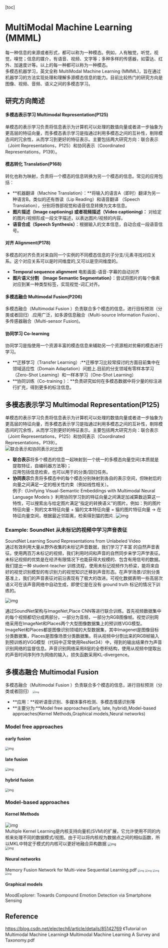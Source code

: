 [toc]
#  MultiModal Machine Learning (MMML) 
每一种信息的来源或者形式，都可以称为一种模态。例如，人有触觉，听觉，视觉，嗅觉；信息的媒介，有语音、视频、文字等；多种多样的传感器，如雷达、红外、加速度计等。以上的每一种都可以称为一种模态。<br>
多模态机器学习，英文全称 MultiModal Machine Learning (MMML)，旨在通过机器学习的方法实现处理和理解多源模态信息的能力。目前比较热门的研究方向是图像、视频、音频、语义之间的多模态学习。<br>

## 研究方向简述
#### 多模态表示学习 Multimodal Representation(P125)
单模态的表示学习负责将信息表示为计算机可以处理的数值向量或者进一步抽象为更高层的特征向量，而多模态表示学习是指通过利用多模态之间的互补性，剔除模态间的冗余性，从而学习到更好的特征表示。主要包括两大研究方向：联合表示（Joint Representations，P125）和协同表示（Coordinated Representations，P139）。<br>

#### 模态转化 Translation(P168)
转化也称为映射，负责将一个模态的信息转换为另一个模态的信息。常见的应用包括：

* **机器翻译（Machine Translation）：**将输入的语言A（即时）翻译为另一种语言B。类似的还有唇读（Lip Reading）和语音翻译 （Speech Translation），分别将唇部视觉和语音信息转换为文本信息。
*  **图片描述（Image captioning) 或者视频描述（Video captioning)：** 对给定的图片/视频形成一段文字描述，以表达图片/视频的内容。 
*  **语音合成（Speech Synthesis）**：根据输入的文本信息，自动合成一段语音信号。
#### 对齐 Alignment(P178)
多模态的对齐负责对来自同一个实例的不同模态信息的子分支/元素寻找对应关系。这个对应关系可以是时间维度的,又可以是空间维度的。<br>
*  **Temporal sequence alignment**  电影画面-语音-字幕的自动对齐 
*  **图片语义分割 （Image Semantic Segmentation）**：尝试将图片的每个像素对应到某一种类型标签，实现视觉-词汇对齐。 
#### 多模态融合 Multimodal Fusion(P206)
多模态融合（Multimodal Fusion ）负责联合多个模态的信息，进行目标预测（分类或者回归）.应用广泛，如多源信息融合（Multi-source Information Fusion）、多传感器融合（Multi-sensor Fusion)。
#### 协同学习 Co-learning
协同学习是指使用一个资源丰富的模态信息来辅助另一个资源相对贫瘠的模态进行学习。<br>
* **迁移学习（Transfer Learning）:**迁移学习比较常探讨的方面目前集中在领域适应性（Domain Adaptation）问题上.目前的分支领域有零样本学习（Zero-Shot Learning）和一样本学习（One-Shot Learning）
* **协同训练（Co-training ）：**负责研究如何在多模态数据中将少量的标注进行扩充，得到更多的标注信息。
## 多模态表示学习 Multimodal Representation(P125)
单模态的表示学习负责将信息表示为计算机可以处理的数值向量或者进一步抽象为更高层的特征向量，而多模态表示学习是指通过利用多模态之间的互补性，剔除模态间的冗余性，从而学习到更好的特征表示。主要包括两大研究方向：联合表示（Joint Representations，P125）和协同表示（Coordinated Representations，P139）。<br>
![联合表示和协同表示对比图](https://i.loli.net/2018/12/18/5c18db70a2588.png)

* **联合表示**将多个模态的信息一起映射到一个统一的多模态向量空间(本质就是提取特征，自编码器方法等)；<br>应用包括信息检索，也可以用于的分类/回归任务。
* **协同表示**负责将多模态中的每个模态分别映射到各自的表示空间，但映射后的向量之间满足一定的相关性约束（例如线性相关）。<br>例子:《Unifying Visual-Semantic Embeddings with Multimodal Neural Language Models 》利用协同学习到的特征向量之间满足加减算数运算这一特性，可以搜索出与给定图片满足“指定的转换语义”的图片。例如：狗的图片特征向量 - 狗的文本特征向量 + 猫的文本特征向量 = 猫的图片特征向量 -> 在特征向量空间，根据最近邻距离，检索得到猫的图片.
![img](https://i.loli.net/2018/12/18/5c18dc860b902.png)
### Example: SoundNet 从未标记的视频中学习声音表征
SoundNet  Learning Sound Representations from Unlabeled Video<br>
通过有效利用大量从野外收集的未标记声音数据，我们学习了丰富 的自然声音表征。使用两百万未标记的视频，我们利用时间和声音的自然同步来学习声学表征。未标记视频的优势是在经济有限情况下也能获得大规模的、包含有用信号的数据。我们提出一种 student-teacher 训练流程，使用未标记视频作为桥梁，能将来自好的视觉识别模型的有识别力的视觉知识迁移到声音形态。在声学场景/识别分类基准上，我们的声音表征对前沿表现有了极大的改进。可视化数据表明一些高层次语义可在该声音网络中自动生成，即使它是在没有 ground truth 标记的情况下训练的。

![img](https://camo.githubusercontent.com/0b88af5c13ba987a17dcf90cd58816cf8ef04554/687474703a2f2f70726f6a656374732e637361696c2e6d69742e6564752f736f756e646e65742f736f756e646e65742e6a7067)

通过SoundNet架构与ImageNet,Place CNN等进行联合训练。首先视频数据集中的每个视频都切分成两部分，一部分为音频，一部分为RGB图像帧。视觉识别网络采用在ImageNet和Places两个大型图像数据集上的预训练VGG模型。ImageNet和Places都是图像识别领域的大型数据集，其中Imagenet是图像目标分类数据集，Places是图像场景分类数据集。将从视频中分割出来的RGB帧输入到预训练的VGG模型（代码中正常使用ResNet34）中，得到的输出结果作为声音识别网络的监督信息。声音识别网络采用8层的全卷积结构，使用从视频中提取出的声音时间序列作为网络的输入，损失函数采用KL-divergence。

## 多模态融合 Multimodal Fusion
多模态融合（Multimodal Fusion ）负责联合多个模态的信息，进行目标预测（分类或者回归）
<img src="./md_imgs/MMML/Multimodal Fusion_1.jpg" alt="img" style="zoom:50%;" /><br>
* **应用：**视听语音识别、多媒体事件检测、多模态情感识别等
* **主要分为:**Model free approaches(Early, late, hybrid),Model-based approaches(Kernel Methods,Graphical models,Neural networks)
### Model free approaches
#### early fusion
<img src="./md_imgs/MMML/Multimodal Fusion_free_early.jpg" alt="img" style="zoom:67%;" /><br>
#### late fusion
<img src="./md_imgs/MMML/Multimodal Fusion_free_late.jpg" alt="img" style="zoom:67%;" /><br>
#### hybrid fusion
<img src="./md_imgs/MMML/Multimodal Fusion_free_hybir.jpg" alt="img" style="zoom:67%;" /><br>

### Model-based approaches
#### Kernel Methods
<img src="./md_imgs/MMML/Kernel Methods_3.jpg" alt="img"  /><br>
Multiple Kernel Learning是内核支持向量机(SVM)的扩展，它允许使用不同的内核来处理不同的数据模式/视图。由于可以将内核视为数据点之间的相似函数，所以MKL中特定于模式的内核可以更好地融合异构数据
<img src="./md_imgs/MMML/Kernel Methods.jpg" alt="img" style="zoom:67%;" /><br>
<img src="./md_imgs/MMML/Kernel Methods_1.jpg" alt="img" style="zoom:67%;" /><br>

#### Neural networks
Memory Fusion Network for Multi-view Sequential Learning.pdf
<img src="./md_imgs/MMML/LSTM_1.jpg" alt="img" style="zoom: 50%;" />
<img src="./md_imgs/MMML/LSTM_2.jpg" alt="img" style="zoom: 50%;" />
<img src="./md_imgs/MMML/LSTM_3.jpg" alt="img" style="zoom: 50%;" />
<img src="./md_imgs/MMML/LSTM_4.jpg" alt="img" style="zoom: 50%;" />

#### Graphical models
MoodExplorer: Towards Compound Emotion Detection via Smartphone Sensing

## Reference
https://blog.csdn.net/electech6/article/details/85142769
《Tutorial on Multimodal Machine Learning》
Multimodal Machine Learning A Survey and Taxonomy.pdf

